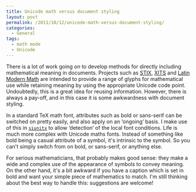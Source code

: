 ```yaml
---
title: Unicode math versus document styling
layout: post
permalink: /2011/10/12/unicode-math-versus-document-styling/
categories:
  - General
tags:
  - math mode
  - Unicode
---
```

There is a lot of work going on to develop methods for directly including mathematical meaning in documents. Projects such as [STIX](http://www.stixfonts.org/), [XITS](https://github.com/khaledhosny/xits-math) and [Latin Modern Math](http://www.gust.org.pl/projects/e-foundry/lm-math) are intended to provide a range of glyphs for mathematical use while retaining meaning by using the appropriate Unicode code point. Undoubtedly, this is a great idea for reusing information. However, there is always a pay-off, and in this case it is some awkwardness with document styling.

In a standard TeX math font, attributes such as bold or sans-serif can be switched on pretty easily, and also apply on an ‘ongoing’ basis. I make use of this in [`siunitx`](https://ctan.org/pkg/siunitx) to allow ‘detection’ of the local font conditions. Life is much more complex with Unicode maths fonts. Instead of something like bold being a casual attribute of a symbol, it's intrinsic to the symbol. So you can't simply switch from on bold, or sans-serif, or anything else.

For serious mathematicians, that probably makes good sense: they make a wide and complex use of the appearance of symbols to convey meaning. On the other hand, it's a bit awkward if you have a caption which is set in bold and want your simple piece of mathematics to match. I'm still thinking about the best way to handle this: suggestions are welcome!
